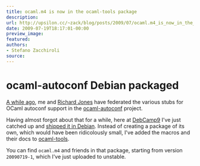 ```yaml
---
title: ocaml.m4 is now in the ocaml-tools package
description:
url: http://upsilon.cc/~zack/blog/posts/2009/07/ocaml.m4_is_now_in_the_ocaml-tools_package/
date: 2009-07-19T18:17:01-00:00
preview_image:
featured:
authors:
- Stefano Zacchiroli
source:
---
```


<h1>ocaml-autoconf Debian packaged</h1>
<p><a href="http://upsilon.cc/~zack/blog/posts/2009/04/ocaml_autoconf_1.0/">A while
ago</a>, me and <a href="http://www.annexia.org/richard_w.m._jones">Richard Jones</a> have
federated the various stubs for OCaml autoconf support in the
<a href="http://ocaml-autoconf.forge.ocamlcore.org/">ocaml-autoconf</a>
project.</p>
<p>Having almost forgot about that for a while, here at <a href="http://debconf9.debconf.org/">DebCamp9</a> I've just catched up
and <a href="http://bugs.debian.org/cgi-bin/bugreport.cgi?bug=512834">shipped
it in Debian</a>. Instead of creating a package of its own, which
would have been ridicolously small, I've added the macros and their
docs to <a href="http://packages.debian.org/sid/ocaml-tools">ocaml-tools</a>.</p>
<p>You can find <code>ocaml.m4</code> and friends in that package,
starting from version <code>20090719-1</code>, which I've just
uploaded to unstable.</p>


